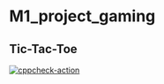 # M1_project_gaming

##   Tic-Tac-Toe


[![cppcheck-action](https://github.com/Shivakumar-B7/M1_project_gaming/actions/workflows/c-cpp.yml/badge.svg)](https://github.com/Shivakumar-B7/M1_project_gaming/actions/workflows/c-cpp.yml)

